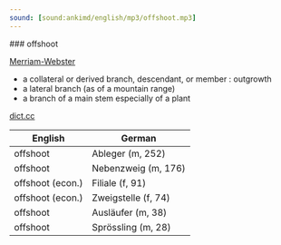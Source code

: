 ```yaml
---
sound: [sound:ankimd/english/mp3/offshoot.mp3]
---
```


\### offshoot

[Merriam-Webster](https://www.merriam-webster.com/dictionary/offshoot)

- a collateral or derived branch, descendant, or member : outgrowth
- a lateral branch (as of a mountain range)
- a branch of a main stem especially of a plant

[dict.cc](https://www.dict.cc/offshoot)

| English        | German       |
| -------------- | ------------ |
| offshoot | Ableger (m, 252) |
| offshoot | Nebenzweig (m, 176) |
| offshoot (econ.) | Filiale (f, 91) |
| offshoot (econ.) | Zweigstelle (f, 74) |
| offshoot | Ausläufer (m, 38) |
| offshoot | Sprössling (m, 28) |

